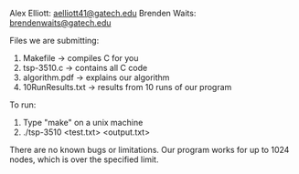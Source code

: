 Alex Elliott: aelliott41@gatech.edu 
Brenden Waits: brendenwaits@gatech.edu

Files we are submitting:
1) Makefile -> compiles C for you
2) tsp-3510.c -> contains all C code
3) algorithm.pdf -> explains our algorithm
4) 10RunResults.txt -> results from 10 runs of our program

To run:
1) Type "make" on a unix machine
2) ./tsp-3510 <test.txt> <output.txt> <time>

There are no known bugs or limitations. Our program works for up to 1024 nodes, which is over the specified limit.